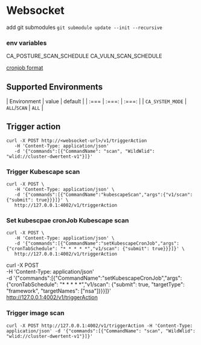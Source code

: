 # Websocket
add git submodules
```git submodule update --init --recursive```


### env variables
CA_POSTURE_SCAN_SCHEDULE
CA_VULN_SCAN_SCHEDULE

[cronjob format](https://pkg.go.dev/github.com/robfig/cron)

## Supported Environments

| Environment |  value | default |
| :=== | :===:  | :===:  |
| `CA_SYSTEM_MODE` | `ALL`/`SCAN` | `ALL`  |


## Trigger action

```
curl -X POST http://<websocket-url>/v1/triggerAction
   -H 'Content-Type: application/json'
   -d '{"commands":[{"CommandName": "scan", "WildWlid": "wlid://cluster-dwertent-v1"}]}'
```

### Trigger Kubescape scan

```
curl -X POST \
   -H 'Content-Type: application/json' \
   -d '{"commands":[{"CommandName":"kubescapeScan","args":{"v1/scan": {"submit": true}}}]}' \
   http://127.0.0.1:4002/v1/triggerAction
```

### Set kubescpae cronJob Kubescape scan

```
curl -X POST \
   -H 'Content-Type: application/json' \
   -d '{"commands":[{"CommandName":"setKubescapeCronJob","args":{"cronTabSchedule": "* * * * *","v1/scan": {"submit": true}}}]}' \
   http://127.0.0.1:4002/v1/triggerAction
```

curl -X POST \
   -H 'Content-Type: application/json' \
   -d '{"commands":[{"CommandName":"setKubescapeCronJob","args":{"cronTabSchedule": "* * * * *","v1/scan": {"submit": true, "targetType": "framework", "targetNames": ["nsa"]}}}]}' \
   http://127.0.0.1:4002/v1/triggerAction
### Trigger image scan

```
curl -X POST http://127.0.0.1:4002/v1/triggerAction -H 'Content-Type: application/json' -d '{"commands":[{"CommandName": "scan", "WildWlid": "wlid://cluster-dwertent-v1"}]}'
```
   